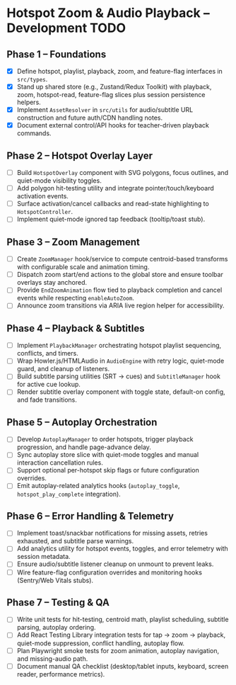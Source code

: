 # Hotspot Zoom & Audio Playback – Development TODO

## Phase 1 – Foundations

- [x] Define hotspot, playlist, playback, zoom, and feature-flag interfaces in `src/types`.
- [x] Stand up shared store (e.g., Zustand/Redux Toolkit) with playback, zoom, hotspot-read, feature-flag slices plus session persistence helpers.
- [x] Implement `AssetResolver` in `src/utils` for audio/subtitle URL construction and future auth/CDN handling notes.
- [x] Document external control/API hooks for teacher-driven playback commands.

## Phase 2 – Hotspot Overlay Layer

- [ ] Build `HotspotOverlay` component with SVG polygons, focus outlines, and quiet-mode visibility toggles.
- [ ] Add polygon hit-testing utility and integrate pointer/touch/keyboard activation events.
- [ ] Surface activation/cancel callbacks and read-state highlighting to `HotspotController`.
- [ ] Implement quiet-mode ignored tap feedback (tooltip/toast stub).

## Phase 3 – Zoom Management

- [ ] Create `ZoomManager` hook/service to compute centroid-based transforms with configurable scale and animation timing.
- [ ] Dispatch zoom start/end actions to the global store and ensure toolbar overlays stay anchored.
- [ ] Provide `EndZoomAnimation` flow tied to playback completion and cancel events while respecting `enableAutoZoom`.
- [ ] Announce zoom transitions via ARIA live region helper for accessibility.

## Phase 4 – Playback & Subtitles

- [ ] Implement `PlaybackManager` orchestrating hotspot playlist sequencing, conflicts, and timers.
- [ ] Wrap Howler.js/HTMLAudio in `AudioEngine` with retry logic, quiet-mode guard, and cleanup of listeners.
- [ ] Build subtitle parsing utilities (SRT → cues) and `SubtitleManager` hook for active cue lookup.
- [ ] Render subtitle overlay component with toggle state, default-on config, and fade transitions.

## Phase 5 – Autoplay Orchestration

- [ ] Develop `AutoplayManager` to order hotspots, trigger playback progression, and handle page-advance delay.
- [ ] Sync autoplay store slice with quiet-mode toggles and manual interaction cancellation rules.
- [ ] Support optional per-hotspot skip flags or future configuration overrides.
- [ ] Emit autoplay-related analytics hooks (`autoplay_toggle`, `hotspot_play_complete` integration).

## Phase 6 – Error Handling & Telemetry

- [ ] Implement toast/snackbar notifications for missing assets, retries exhausted, and subtitle parse warnings.
- [ ] Add analytics utility for hotspot events, toggles, and error telemetry with session metadata.
- [ ] Ensure audio/subtitle listener cleanup on unmount to prevent leaks.
- [ ] Wire feature-flag configuration overrides and monitoring hooks (Sentry/Web Vitals stubs).

## Phase 7 – Testing & QA

- [ ] Write unit tests for hit-testing, centroid math, playlist scheduling, subtitle parsing, autoplay ordering.
- [ ] Add React Testing Library integration tests for tap → zoom → playback, quiet-mode suppression, conflict handling, autoplay flow.
- [ ] Plan Playwright smoke tests for zoom animation, autoplay navigation, and missing-audio path.
- [ ] Document manual QA checklist (desktop/tablet inputs, keyboard, screen reader, performance metrics).
